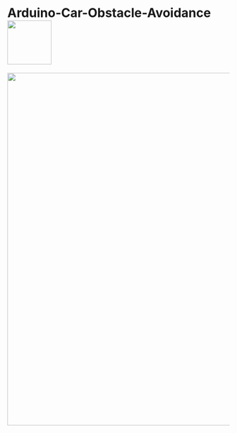 # Arduino-Car-Obstacle-Avoidance<img src="https://i.stack.imgur.com/022Fl.gif" width="100">

<img src="https://github.com/MennahMabrouk/Arduino-Car-Obstacle-Avoidance/assets/101124995/ae86e04b-ccd2-4353-b41b-00c2fb017533" width="600" height="800">
